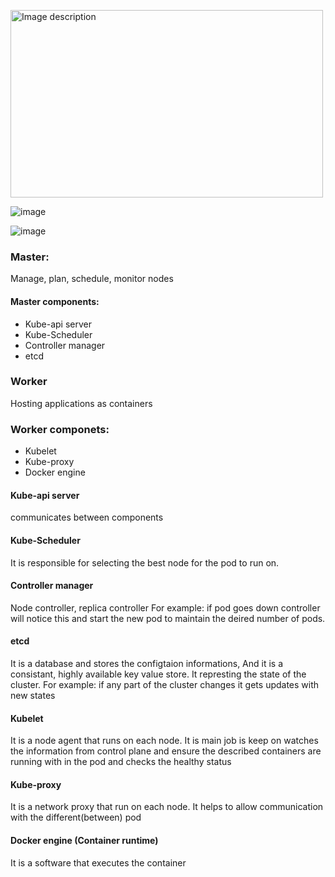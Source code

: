 <img src="![image](https://github.com/mahimanew/Kubernates/assets/24412769/3d77ad18-df03-4a9c-995e-e0b93f5daf78)
" alt="Image description" width="500" height="300">

![image](https://github.com/mahimanew/Kubernates/assets/24412769/2935e708-4d14-4ee0-b449-60b4b2a8871f)


![image](https://github.com/mahimanew/Kubernates/assets/24412769/056a2913-5e8c-4831-8e62-ae91e59b9975)


### Master:
Manage, plan, schedule, monitor nodes

#### Master components:
- Kube-api server
- Kube-Scheduler
- Controller manager
- etcd

### Worker
Hosting applications as containers

### Worker componets:
- Kubelet
- Kube-proxy
- Docker engine
  
#### Kube-api server
communicates between components

#### Kube-Scheduler
It is responsible for selecting the best node for the pod to run on.

#### Controller manager
Node controller, replica controller
For example: if pod goes down controller will notice this and start the new pod to maintain the deired number of pods.

#### etcd
It is a database and stores the configtaion informations, And  it is a consistant, highly available key value store.
It represting the state of the cluster.
For example: if any part of the cluster changes it gets updates with new states

#### Kubelet
It is a node agent that runs on each node. 
It is main job is keep on watches the information from control plane and ensure the described containers are running with in the pod and checks the healthy status

#### Kube-proxy 
It is a network proxy that run on each node.
It helps to allow communication with the different(between) pod

#### Docker engine (Container runtime)
It is a software that executes the container 


